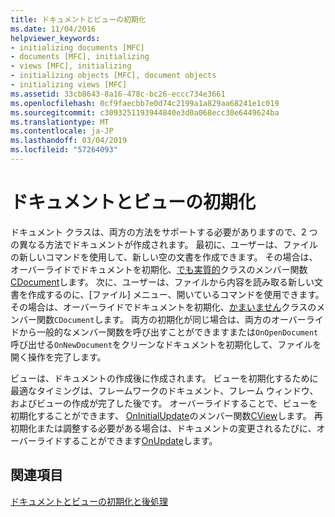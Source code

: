 ```yaml
---
title: ドキュメントとビューの初期化
ms.date: 11/04/2016
helpviewer_keywords:
- initializing documents [MFC]
- documents [MFC], initializing
- views [MFC], initializing
- initializing objects [MFC], document objects
- initializing views [MFC]
ms.assetid: 33cb8643-8a16-478c-bc26-eccc734e3661
ms.openlocfilehash: 0cf9faecbb7e0d74c2199a1a829aa68241e1c019
ms.sourcegitcommit: c3093251193944840e3d0a068ecc30e6449624ba
ms.translationtype: MT
ms.contentlocale: ja-JP
ms.lasthandoff: 03/04/2019
ms.locfileid: "57264093"
---
```

# <a name="initializing-documents-and-views"></a>ドキュメントとビューの初期化

ドキュメント クラスは、両方の方法をサポートする必要がありますので、2 つの異なる方法でドキュメントが作成されます。 最初に、ユーザーは、ファイルの新しいコマンドを使用して、新しい空の文書を作成できます。 その場合は、オーバーライドでドキュメントを初期化、[でも実質的](../mfc/reference/cdocument-class.md#onnewdocument)クラスのメンバー関数[CDocument](../mfc/reference/cdocument-class.md)します。 次に、ユーザーは、ファイルから内容を読み取る新しい文書を作成するのに、[ファイル] メニュー、開いているコマンドを使用できます。 その場合は、オーバーライドでドキュメントを初期化、[かまいません](../mfc/reference/cdocument-class.md#onopendocument)クラスのメンバー関数`CDocument`します。 両方の初期化が同じ場合は、両方のオーバーライドから一般的なメンバー関数を呼び出すことができますまたは`OnOpenDocument`呼び出せる`OnNewDocument`をクリーンなドキュメントを初期化して、ファイルを開く操作を完了します。

ビューは、ドキュメントの作成後に作成されます。 ビューを初期化するために最適なタイミングは、フレームワークのドキュメント、フレーム ウィンドウ、およびビューの作成が完了した後です。 オーバーライドすることで、ビューを初期化することができます、 [OnInitialUpdate](../mfc/reference/cview-class.md#oninitialupdate)のメンバー関数[CView](../mfc/reference/cview-class.md)します。 再初期化または調整する必要がある場合は、ドキュメントの変更されるたびに、オーバーライドすることができます[OnUpdate](../mfc/reference/cview-class.md#onupdate)します。

## <a name="see-also"></a>関連項目

[ドキュメントとビューの初期化と後処理](../mfc/initializing-and-cleaning-up-documents-and-views.md)
